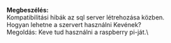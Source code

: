 **Megbeszélés:**\
Kompatibilitási hibák az sql server létrehozása közben.\
Hogyan lehetne a szervert használni Kevének?\
Megoldás: Keve tud használni a raspberry pi-ját.\
